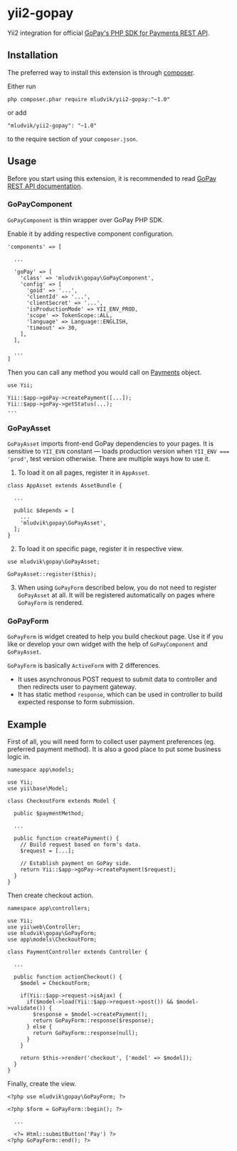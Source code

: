 # yii2-gopay

Yii2 integration for official [GoPay's PHP SDK for Payments REST API](https://github.com/gopaycommunity/gopay-php-api).

## Installation

The preferred way to install this extension is through [composer](https://getcomposer.org/download/).

Either run

```
php composer.phar require mludvik/yii2-gopay:"~1.0"
```

or add

```
"mludvik/yii2-gopay": "~1.0"
```

to the require section of your `composer.json`.

## Usage

Before you start using this extension, it is recommended to read [GoPay REST API documentation](https://doc.gopay.com/).

### GoPayComponent

`GoPayComponent` is thin wrapper over GoPay PHP SDK.

Enable it by adding respective component configuration.

```
'components' => [

  ...

  'goPay' => [
    'class' => 'mludvik\gopay\GoPayComponent',
    'config' => [
      'goid' => '...',
      'clientId' => '...',
      'clientSecret' => '...',
      'isProductionMode' => YII_ENV_PROD,
      'scope' => TokenScope::ALL,
      'language' => Language::ENGLISH,
      'timeout' => 30,
    ],
  ],

  ...
]
```

Then you can call any method you would call on [Payments](https://github.com/gopaycommunity/gopay-php-api/blob/3a9eb4b0480599fec687bdc594973b62bb9f8c33/src/Payments.php) object.

```
use Yii;

Yii::$app->goPay->createPayment([...]);
Yii::$app->goPay->getStatus(...);
...
```

### GoPayAsset

`GoPayAsset` imports front-end GoPay dependencies to your pages.
It is sensitive to `YII_EVN` constant — loads production version when `YII_ENV === 'prod'`, test version otherwise.
There are multiple ways how to use it.

1. To load it on all pages, register it in `AppAsset`.

```
class AppAsset extends AssetBundle {

  ...

  public $depends = [
    ...
    'mludvik\gopay\GoPayAsset',
  ];
}
```

2. To load it on specific page, register it in respective view.

```
use mludvik\gopay\GoPayAsset;

GoPayAsset::register($this);
```

3. When using `GoPayForm` described below, you do not need to register `GoPayAsset` at all. It will be registered automatically on pages where `GoPayForm` is rendered.

### GoPayForm

`GoPayForm` is widget created to help you build checkout page. Use it if you like or develop your own widget with the help of `GoPayComponent` and `GoPayAsset`.

`GoPayForm` is basically `ActiveForm` with 2 differences.

- It uses asynchronous POST request to submit data to controller and then redirects user to payment gateway.
- It has static method `response`, which can be used in controller to build expected response to form submission.

## Example

First of all, you will need form to collect user payment preferences (eg. preferred payment method). It is also a good place to put some business logic in.

```
namespace app\models;

use Yii;
use yii\base\Model;

class CheckoutForm extends Model {

  public $paymentMethod;

  ...

  public function createPayment() {
    // Build request based on form's data.
    $request = [...];

    // Establish payment on GoPay side.
    return Yii::$app->goPay->createPayment($request);
  }
}
```

Then create checkout action.

```
namespace app\controllers;

use Yii;
use yii\web\Controller;
use mludvik\gopay\GoPayForm;
use app\models\CheckoutForm;

class PaymentController extends Controller {

  ...

  public function actionCheckout() {
    $model = CheckoutForm;

    if(Yii::$app->request->isAjax) {
      if($model->load(Yii::$app->request->post()) && $model->validate()) {
        $response = $model->createPayment();
        return GoPayForm::response($response);
      } else {
        return GoPayForm::response(null);
      }
    }

    return $this->render('checkout', ['model' => $model]);
  }
}

```

Finally, create the view.

```
<?php use mludvik\gopay\GoPayForm; ?>

<?php $form = GoPayForm::begin(); ?>

  ...

  <?= Html::submitButton('Pay') ?>
<?php GoPayForm::end(); ?>
```
